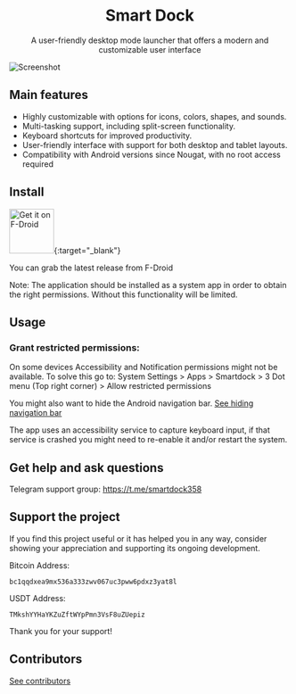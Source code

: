 <div align="center">
  <h1>Smart Dock</h1>
  A user-friendly desktop mode launcher that offers a modern and customizable user interface
</div>

![Screenshot](fastlane/metadata/android/en-US/images/phoneScreenshots/1.png)

## Main features
- Highly customizable with options for icons, colors, shapes, and sounds.
- Multi-tasking support, including split-screen functionality.
- Keyboard shortcuts for improved productivity.
- User-friendly interface with support for both desktop and tablet layouts.
- Compatibility with Android versions since Nougat, with no root access required

## Install

[<img src="https://fdroid.gitlab.io/artwork/badge/get-it-on.png"
    alt="Get it on F-Droid"
    height="80">](https://f-droid.org/packages/cu.axel.smartdock){:target="_blank"}

You can grab the latest release from F-Droid

Note: The application should be installed as a system app in order to obtain the right permissions.
Without this functionality will be limited.

## Usage

### Grant restricted permissions: 
On some devices Accessibility and Notification permissions might not be available. To solve this go to:  System Settings > Apps > Smartdock > 3 Dot menu (Top right corner) > Allow restricted permissions

You might also want to hide the Android navigation bar.
[See hiding navigation bar](HideNav.md)

The app uses an accessibility service to capture keyboard input, if that service is crashed you might need to re-enable it and/or restart the system.

## Get help and ask questions 

Telegram support group: https://t.me/smartdock358

## Support the project

If you find this project useful or it has helped you in any way, consider showing your appreciation and supporting its ongoing development. 

Bitcoin Address:
```
bc1qqdxea9mx536a333zwv067uc3pww6pdxz3yat8l
```

USDT Address:
```
TMkshYYHaYKZuZftWYpPmn3VsF8uZUepiz
```

Thank you for your support!

## Contributors

[See contributors](Contributors.md)
